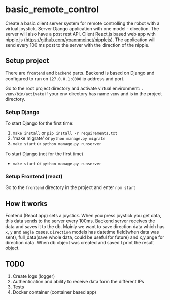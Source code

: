 # basic_remote_control
Create a basic client server system for remote controlling the robot with a virtual joystick. Server Django application with one model - direction. The server will also have a post rest API. Client React.js based web app with nipple.js (https://github.com/yoannmoinet/nipplejs). The application will send every 100 ms post to the server with the direction of the nipple.

## Setup project
There are `frontend` and `backend` parts. Backend is based on Django and 
configured to run on `127.0.0.1:8000` ip address and port. 

Go to the root project directory and activate virtual environment:
`. venv/bin/activate` if your env directory has name `venv` and is in the 
project directory.

### Setup Django
To start Django for the first time:

1. `make install` or `pip install -r requirements.txt`
2. 'make migrate' or `python manage.py migrate`
3. `make start` or `python manage.py runserver`

To start Django (not for the first time)

- `make start` or `python manage.py runserver`

### Setup Frontend (react)
Go to the `frontend` directory in the project and enter ```npm start```


## How it works
Fontend (React app) sets a joystick. When you press joystick you get data, 
this data sends to the server every 100ms. Backend server receives the data 
and saves it to the db. Mainly we want to save direction data which has `x`,
 `y` and `angle` cases. `Direction` models has datetime field(when data was 
 sent), full_data(save whole data, could be useful for future) and x,y,ange 
 for direction data. When db object was created and saved I print the result
  object.
  
 ## TODO
 1. Create logs (logger)
 2. Authentication and ability to receive data form the different IPs
 3. Tests
 4. Docker container (container based app)